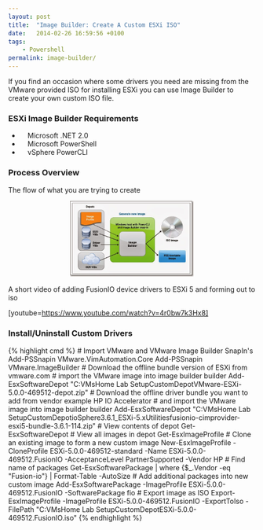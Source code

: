 ```yaml
---
layout: post
title:  "Image Builder: Create A Custom ESXi ISO"
date:   2014-02-26 16:59:56 +0100
tags:
    - Powershell
permalink: image-builder/
---
```

If you find an occasion where some drivers you need are missing from the VMware provided ISO for installing
ESXi you can use Image Builder to create your own custom ISO file.

<h3>ESXi Image Builder Requirements</h3>
<ul>
	<li>    Microsoft .NET 2.0</li>
	<li>    Microsoft PowerShell</li>
	<li>    vSphere PowerCLI</li>
</ul>

<h3>Process Overview</h3>

The flow of what you are trying to create

<center><img src="/images/image-builder1.jpg" width="50%"></center>

A short video of adding FusionIO device drivers to ESXi 5 and forming out to iso

[youtube=https://www.youtube.com/watch?v=4r0bw7k3Hx8]

<h3>Install/Uninstall Custom Drivers</h3>
{% highlight cmd %}
# Import VMware and VMware Image Builder SnapIn's
Add-PSSnapin VMware.VimAutomation.Core
Add-PSSnapin VMware.ImageBuilder
# Download the offline bundle version of ESXi from vmware.com
# import the VMware image into image builder builder
Add-EsxSoftwareDepot "C:VMsHome Lab SetupCustomDepotVMware-ESXi-5.0.0-469512-depot.zip"
# Download the offline driver bundle you want to add from vendor example HP IO Accelerator
# and import the VMware image into image builder builder
Add-EsxSoftwareDepot "C:VMsHome Lab SetupCustomDepotioSphere3.6.1_ESXi-5.xUtilitiesfusionio-cimprovider-esxi5-bundle-3.6.1-114.zip"
# View contents of depot
Get-EsxSoftwareDepot
# View all images in depot
Get-EsxImageProfile
# Clone an existing image to form a new custom image
New-EsxImageProfile -CloneProfile ESXi-5.0.0-469512-standard -Name ESXi-5.0.0-469512.FusionIO -AcceptanceLevel PartnerSupported -Vendor HP
# Find name of packages
Get-EsxSoftwarePackage | where {$_.Vendor -eq "Fusion-io"} | Format-Table -AutoSize
# Add additional packages into new custom image
Add-EsxSoftwarePackage -ImageProfile ESXi-5.0.0-469512.FusionIO -SoftwarePackage fio
# Export image as ISO
Export-EsxImageProfile -ImageProfile ESXi-5.0.0-469512.FusionIO -ExportToIso -FilePath "C:VMsHome Lab SetupCustomDepotESXi-5.0.0-469512.FusionIO.iso"
{% endhighlight %}
